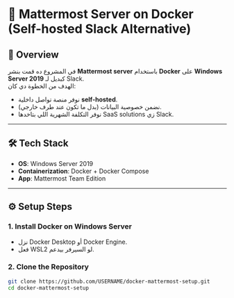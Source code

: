 # 🚀 Mattermost Server on Docker (Self-hosted Slack Alternative)

## 📖 Overview
في المشروع ده قمت بنشر **Mattermost server** باستخدام **Docker** على **Windows Server 2019** كبديل لـ Slack.  
الهدف من الخطوة دي كان:
- نوفر منصة تواصل داخلية **self-hosted**.
- نضمن خصوصية البيانات (بدل ما تكون عند طرف خارجي).
- نوفر التكلفة الشهرية اللي بتاخدها SaaS solutions زي Slack.

---

## 🛠️ Tech Stack
- **OS**: Windows Server 2019  
- **Containerization**: Docker + Docker Compose  
- **App**: Mattermost Team Edition  

---

## ⚙️ Setup Steps

### 1. Install Docker on Windows Server
- نزل Docker Desktop أو Docker Engine.
- فعل WSL2 لو السيرفر بيدعم.

### 2. Clone the Repository
```bash
git clone https://github.com/USERNAME/docker-mattermost-setup.git
cd docker-mattermost-setup

